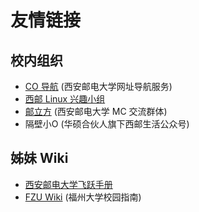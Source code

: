 # 友情链接

## 校内组织

- [CO 导航](https://cooo.site) (西安邮电大学网址导航服务)
- [西邮 Linux 兴趣小组](https://xiyoulinux.com/)
- [邮立方](https://cop.cooo.site/) (西安邮电大学 MC 交流群体)
- <Annotation text="微信公众号" copy>隔壁小O</Annotation> (华硕合伙人旗下西邮生活公众号)

## 姊妹 Wiki

- [西安邮电大学飞跃手册](https://xuptflying.github.io/xupt-flying.github.io/#/)
- [FZU Wiki](https://fzuwiki.west2.online/) (福州大学校园指南)
